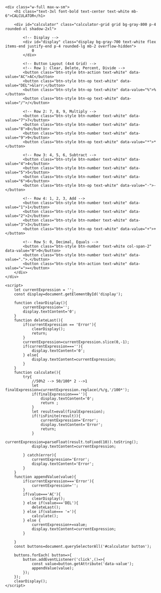 <!DOCTYPE html>
<html lang="en">
<head>
    <meta charset="UTF-8">
    <meta name="viewport" content="width=device-width, initial-scale=1.0">
    <title>CALCULATOR</title>
    <!-- Load Tailwind CSS via CDN -->
    <script src="https://cdn.tailwindcss.com"></script>
    <style>
        /* Custom styles for the calculator grid and display */
        .calculator-grid {
            grid-template-columns: repeat(4, 1fr);
            grid-gap: 8px; /* Spacing between buttons */
        }
        .display {
            grid-column: 1 / -1; /* Span all columns */
            min-height: 80px;
            font-size: 3rem;
            word-wrap: break-word;
            word-break: break-all;
        }
        .btn-op {
            /* Operator buttons style */
            background-color: #3498db; /* Blue */
        }
        .btn-action {
            /* Equals and Clear style */
            background-color: #e74c3c; /* Red */
        }
        .btn-number {
            /* Number and dot buttons style */
            background-color: #2c3e50; /* Darker Blue-Grey */
        }
        .btn-style {
            padding: 1rem;
            font-size: 1.5rem;
            font-weight: 600;
            border-radius: 0.75rem; /* Rounded corners */
            transition: background-color 0.1s;
            box-shadow: 0 4px 6px -1px rgba(0, 0, 0, 0.1), 0 2px 4px -2px rgba(0, 0, 0, 0.1);
        }
        .btn-style:hover:not(:disabled) {
            filter: brightness(1.2);
        }
    </style>
</head>
<body class="bg-gray-900 min-h-screen flex items-center justify-center p-4">

    <div class="w-full max-w-sm">
        <h1 class="text-3xl font-bold text-center text-white mb-6">CALCULATOR</h1>
        
        <div id="calculator" class="calculator-grid grid bg-gray-800 p-4 rounded-xl shadow-2xl">
            
            <!-- Display -->
            <div id="display" class="display bg-gray-700 text-white flex items-end justify-end p-4 rounded-lg mb-2 overflow-hidden">
                0
            </div>

            <!-- Button Layout (4x4 Grid) -->
            <!-- Row 1: Clear, Delete, Percent, Divide -->
            <button class="btn-style btn-action text-white" data-value="AC">AC</button>
            <button class="btn-style btn-op text-white" data-value="DEL">&larr;</button>
            <button class="btn-style btn-op text-white" data-value="%">%</button>
            <button class="btn-style btn-op text-white" data-value="/">/</button>

            <!-- Row 2: 7, 8, 9, Multiply -->
            <button class="btn-style btn-number text-white" data-value="7">7</button>
            <button class="btn-style btn-number text-white" data-value="8">8</button>
            <button class="btn-style btn-number text-white" data-value="9">9</button>
            <button class="btn-style btn-op text-white" data-value="*">*</button>

            <!-- Row 3: 4, 5, 6, Subtract -->
            <button class="btn-style btn-number text-white" data-value="4">4</button>
            <button class="btn-style btn-number text-white" data-value="5">5</button>
            <button class="btn-style btn-number text-white" data-value="6">6</button>
            <button class="btn-style btn-op text-white" data-value="-">-</button>

            <!-- Row 4: 1, 2, 3, Add -->
            <button class="btn-style btn-number text-white" data-value="1">1</button>
            <button class="btn-style btn-number text-white" data-value="2">2</button>
            <button class="btn-style btn-number text-white" data-value="3">3</button>
            <button class="btn-style btn-op text-white" data-value="+">+</button>

            <!-- Row 5: 0, Decimal, Equals -->
            <button class="btn-style btn-number text-white col-span-2" data-value="0">0</button>
            <button class="btn-style btn-number text-white" data-value=".">.</button>
            <button class="btn-style btn-action text-white" data-value="=">=</button>
        </div>
    </div>

    <script>
        let currentExpression = '';
        const display=document.getElementById('display');

        function clearDisplay(){
            currentExpression='';
            display.textContent='0';
        }
        function deleteLast(){
            if(currentExpression == 'Error'){
                clearDisplay();
                return;
            }
            currentExpression=currentExpression.slice(0,-1);
            if(currentExpression===''){
                display.textContent='0';
            } else{
                display.textContent=currentExpression;
            }
        }
        function calculate(){
            try{
                //50%2 --> 50/100* 2 -->1
                let finalExpression=currentExpression.replace(/%/g,'/100*');
                if(finalExpression===''){
                    display.textContent='0';
                    return ;
                }
                let result=eval(finalExpression);
                if(!isFinite(result)){
                    currentExpression='Error';
                    display.textContent='Error';
                    return;
                }
                currentExpression=parseFloat(result.toFixed(10)).toString();
                display.textContent=currentExpression;

            } catch(error){
                currentExpression='Error';
                display.textContent='Error';
            }
        }
        function appendValue(value){
            if(currentExpression==='Error'){
                currentExpression='';
            }
            if(value==='AC'){
                clearDisplay();
            } else if(value==='DEL'){
                deleteLast();
            } else if(value=== '='){
                calculate();
            } else {
                currentExpression+=value;
                display.textContent=currentExpression;
            }
                        
        }
        const buttons=document.querySelectorAll('#calculator button');

        buttons.forEach( button=>{ 
            button.addEventListener('click',()=>{
                const value=button.getAttribute('data-value');
                appendValue(value);
            });
        });
        clearDisplay();
    </script>

</body>
</html>
